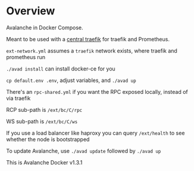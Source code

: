 # Overview

Avalanche in Docker Compose.

Meant to be used with a [central traefik](https://github.com/CryptoManufaktur-io/central-proxy-docker)
for traefik and Prometheus.

`ext-network.yml` assumes a `traefik` network exists, where traefik and prometheus run

`./avad install` can install docker-ce for you

`cp default.env .env`, adjust variables, and `./avad up`

There's an `rpc-shared.yml` if you want the RPC exposed locally, instead of via traefik

RCP sub-path is `/ext/bc/C/rpc`

WS sub-path is `/ext/bc/C/ws`

If you use a load balancer like  haproxy you can query `/ext/health` to see whether the node is bootstrapped

To update Avalanche, use `./avad update` followed by `./avad up`

This is Avalanche Docker v1.3.1
